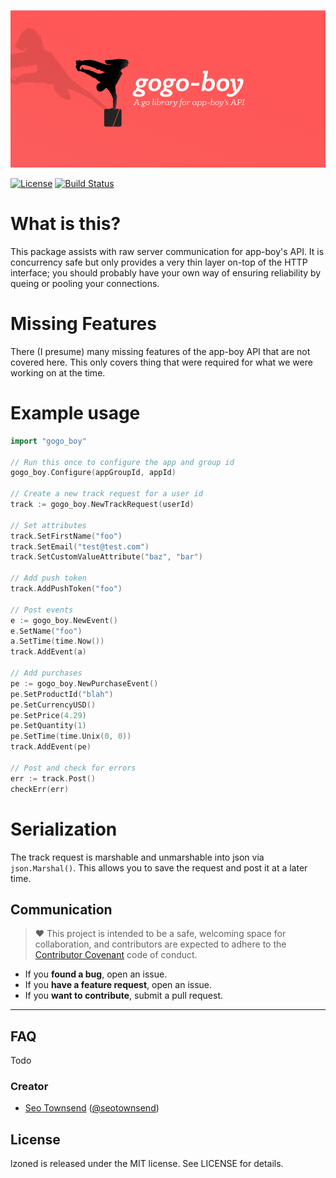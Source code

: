 ![Gogo-Boy: IAP Helpers](./hero.png) 

[![License](http://img.shields.io/badge/license-MI.T-green.svg?style=flat)](https://github.com/sotownsend/yipyap/blob/master/LICENSE)
[![Build Status](https://circleci.com/gh/sotownsend/gogo-boy.png?circle-token=:circle-token)](https://circleci.com/gh/sotownsend/gogo-boy)

# What is this?

This package assists with raw server communication for app-boy's API.  It is concurrency safe but only provides
a very thin layer on-top of the HTTP interface; you should probably have your own way of ensuring reliability by queing or pooling your connections.

# Missing Features

There (I presume) many missing features of the app-boy API that are not covered here.  This only covers thing that were required for what we were working on at the time.

# Example usage

```go
import "gogo_boy"

// Run this once to configure the app and group id
gogo_boy.Configure(appGroupId, appId)

// Create a new track request for a user id
track := gogo_boy.NewTrackRequest(userId)

// Set attributes
track.SetFirstName("foo")
track.SetEmail("test@test.com")
track.SetCustomValueAttribute("baz", "bar")

// Add push token
track.AddPushToken("foo")

// Post events
e := gogo_boy.NewEvent()
e.SetName("foo")
a.SetTime(time.Now())
track.AddEvent(a)

// Add purchases
pe := gogo_boy.NewPurchaseEvent()
pe.SetProductId("blah")
pe.SetCurrencyUSD()
pe.SetPrice(4.29)
pe.SetQuantity(1)
pe.SetTime(time.Unix(0, 0))
track.AddEvent(pe)

// Post and check for errors
err := track.Post()
checkErr(err)
```

# Serialization
The track request is marshable and unmarshable into json via `json.Marshal()`. This allows you to save the request and post it at a later time.

## Communication
> ♥ This project is intended to be a safe, welcoming space for collaboration, and contributors are expected to adhere to the [Contributor Covenant](http://contributor-covenant.org) code of conduct.

- If you **found a bug**, open an issue.
- If you **have a feature request**, open an issue.
- If you **want to contribute**, submit a pull request.

---

## FAQ

Todo

### Creator

- [Seo Townsend](http://github.com/sotownsend) ([@seotownsend](https://twitter.com/seotownsend))


## License

lzoned is released under the MIT license. See LICENSE for details.
